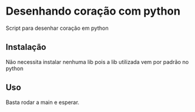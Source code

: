 # Desenhando coração com python

Script para desenhar coração em python
## Instalação
Não necessita instalar nenhuma lib pois a lib utilizada vem por padrão no python


## Uso
Basta rodar a main e esperar.